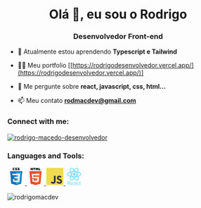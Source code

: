 <h1 align="center">Olá 👋, eu sou o Rodrigo</h1>
<h3 align="center">Desenvolvedor Front-end</h3>

- 🌱 Atualmente estou aprendendo **Typescript e Tailwind**

- 👨‍💻 Meu portfolio [[https://rodrigodesenvolvedor.vercel.app/](https://rodrigodesenvolvedor.vercel.app/)]

- 💬 Me pergunte sobre **react, javascript, css, html...**

- 📫 Meu contato **rodmacdev@gmail.com**

<h3 align="left">Connect with me:</h3>
<p align="left">
<a href="https://linkedin.com/in/rodrigo-macedo-desenvolvedor" target="blank"><img align="center" src="https://raw.githubusercontent.com/rahuldkjain/github-profile-readme-generator/master/src/images/icons/Social/linked-in-alt.svg" alt="rodrigo-macedo-desenvolvedor" height="30" width="40" /></a>
</p>

<h3 align="left">Languages and Tools:</h3>
<p align="left"> <a href="https://www.w3schools.com/css/" target="_blank" rel="noreferrer"> <img src="https://raw.githubusercontent.com/devicons/devicon/master/icons/css3/css3-original-wordmark.svg" alt="css3" width="40" height="40"/> </a> <a href="https://www.w3.org/html/" target="_blank" rel="noreferrer"> <img src="https://raw.githubusercontent.com/devicons/devicon/master/icons/html5/html5-original-wordmark.svg" alt="html5" width="40" height="40"/> </a> <a href="https://developer.mozilla.org/en-US/docs/Web/JavaScript" target="_blank" rel="noreferrer"> <img src="https://raw.githubusercontent.com/devicons/devicon/master/icons/javascript/javascript-original.svg" alt="javascript" width="40" height="40"/> </a> <a href="https://reactjs.org/" target="_blank" rel="noreferrer"> <img src="https://raw.githubusercontent.com/devicons/devicon/master/icons/react/react-original-wordmark.svg" alt="react" width="40" height="40"/> </a> </p>

<p><img align="center" src="https://github-readme-stats.vercel.app/api/top-langs?username=rodrigomacdev&show_icons=true&locale=en&layout=compact" alt="rodrigomacdev" /></p>

